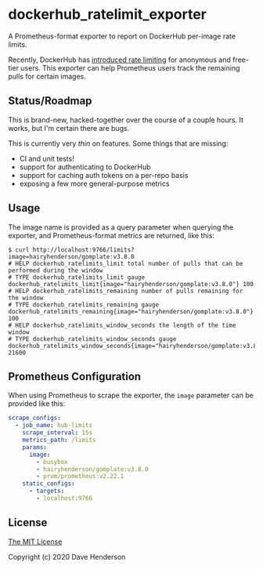 # dockerhub_ratelimit_exporter

A Prometheus-format exporter to report on DockerHub per-image rate limits.

Recently, DockerHub has [introduced rate limiting](https://docs.docker.com/docker-hub/download-rate-limit/)
for anonymous and free-tier users. This exporter can help Prometheus users
track the remaining pulls for certain images.

## Status/Roadmap

This is brand-new, hacked-together over the course of a couple hours. It works,
but I'm certain there are bugs.

This is currently very _thin_ on features. Some things that are missing:

- CI and unit tests!
- support for authenticating to DockerHub
- support for caching auth tokens on a per-repo basis
- exposing a few more general-purpose metrics

## Usage

The image name is provided as a query parameter when querying the exporter,
and Prometheus-format metrics are returned, like this:

```console
$ curl http://localhost:9766/limits?image=hairyhenderson/gomplate:v3.8.0
# HELP dockerhub_ratelimits_limit total number of pulls that can be performed during the window
# TYPE dockerhub_ratelimits_limit gauge
dockerhub_ratelimits_limit{image="hairyhenderson/gomplate:v3.8.0"} 100
# HELP dockerhub_ratelimits_remaining number of pulls remaining for the window
# TYPE dockerhub_ratelimits_remaining gauge
dockerhub_ratelimits_remaining{image="hairyhenderson/gomplate:v3.8.0"} 100
# HELP dockerhub_ratelimits_window_seconds the length of the time window
# TYPE dockerhub_ratelimits_window_seconds gauge
dockerhub_ratelimits_window_seconds{image="hairyhenderson/gomplate:v3.8.0"} 21600
```

## Prometheus Configuration

When using Prometheus to scrape the exporter, the `image` parameter can be
provided like this:

```yaml
scrape_configs:
  - job_name: hub-limits
    scrape_interval: 15s
    metrics_path: /limits
    params:
      image:
        - busybox
        - hairyhenderson/gomplate:v3.8.0
        - prom/prometheus:v2.22.1
    static_configs:
      - targets:
        - localhost:9766
```

## License

[The MIT License](http://opensource.org/licenses/MIT)

Copyright (c) 2020 Dave Henderson
